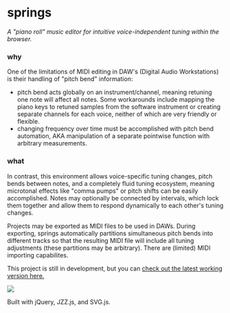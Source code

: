 # springs
*A "piano roll" music editor for intuitive voice-independent tuning within the browser.*

### why
One of the limitations of MIDI editing in DAW's (Digital Audio Workstations) is their handling of "pitch bend" information:
- pitch bend acts globally on an instrument/channel, meaning retuning one note will affect all notes. Some workarounds include mapping the piano keys to retuned samples from the software instrument or creating separate channels for each voice, neither of which are very friendly or flexible.
- changing frequency over time must be accomplished with pitch bend automation, AKA manipulation of a separate pointwise function with arbitrary measurements.

### what
In contrast, this environment allows voice-specific tuning changes, pitch bends between notes, and a completely fluid tuning ecosystem, meaning microtonal effects like "comma pumps" or pitch shifts can be easily accomplished. Notes may optionally be connected by intervals, which lock them together and allow them to respond dynamically to each other's tuning changes.

Projects may be exported as MIDI files to be used in DAWs. During exporting, springs automatically partitions simultaneous pitch bends into different tracks so that the resulting MIDI file will include all tuning adjustments (these partitions may be arbitrary). There are (limited) MIDI importing capabilites.

This project is still in development, but you can [check out the latest working version here.](https://skarukas.github.io/springs/)

![](assets/springs_demo.gif)

Built with jQuery, JZZ.js, and SVG.js.
